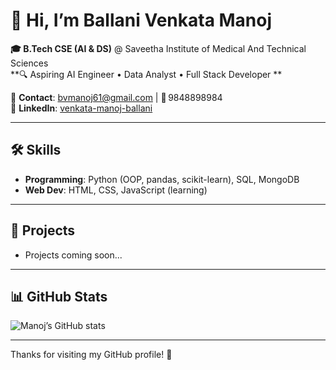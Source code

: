 # 👋 Hi, I’m Ballani Venkata Manoj

**🎓 B.Tech CSE (AI & DS)** @ Saveetha Institute of Medical And Technical Sciences  
**🔍 Aspiring AI Engineer • Data Analyst • Full Stack Developer **

📧 **Contact**: bvmanoj61@gmail.com | 📱 9848898984  
🔗 **LinkedIn**: [venkata-manoj-ballani](https://www.linkedin.com/in/Venkata-Manoj)

---

## 🛠 Skills
- **Programming**: Python (OOP, pandas, scikit-learn), SQL, MongoDB  
- **Web Dev**: HTML, CSS, JavaScript (learning)  

---

## 🚀 Projects
- Projects coming soon...

---

## 📊 GitHub Stats
![Manoj’s GitHub stats](https://github-readme-stats.vercel.app/api?username=Venkata-Manoj&show_icons=true&theme=radical)


---

Thanks for visiting my GitHub profile! 🚀
